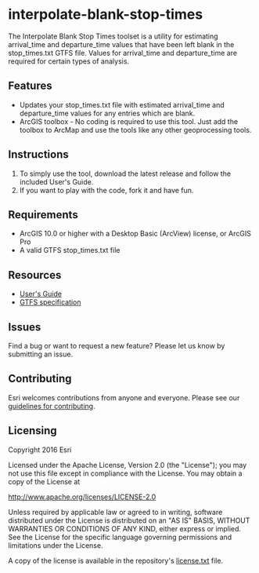 # interpolate-blank-stop-times

The Interpolate Blank Stop Times toolset is a utility for estimating arrival_time and departure_time values that have been left blank in the stop_times.txt GTFS file.  Values for arrival_time and departure_time are required for certain types of analysis.

## Features
* Updates your stop_times.txt file with estimated arrival_time and departure_time values for any entries which are blank.
* ArcGIS toolbox - No coding is required to use this tool.  Just add the toolbox to ArcMap and use the tools like any other geoprocessing tools.

## Instructions

1. To simply use the tool, download the latest release and follow the included User's Guide.
2. If you want to play with the code, fork it and have fun.

## Requirements

* ArcGIS 10.0 or higher with a Desktop Basic (ArcView) license, or ArcGIS Pro
* A valid GTFS stop_times.txt file

## Resources

* [User's Guide](https://github.com/ArcGIS/public-transit-tools/blob/master/interpolate-blank-stop-times/UsersGuide.md)
* [GTFS specification](https://github.com/google/transit/blob/master/gtfs/spec/en/reference.md)

## Issues

Find a bug or want to request a new feature?  Please let us know by submitting an issue.

## Contributing

Esri welcomes contributions from anyone and everyone. Please see our [guidelines for contributing](https://github.com/esri/contributing).

## Licensing
Copyright 2016 Esri

Licensed under the Apache License, Version 2.0 (the "License");
you may not use this file except in compliance with the License.
You may obtain a copy of the License at

   http://www.apache.org/licenses/LICENSE-2.0

Unless required by applicable law or agreed to in writing, software
distributed under the License is distributed on an "AS IS" BASIS,
WITHOUT WARRANTIES OR CONDITIONS OF ANY KIND, either express or implied.
See the License for the specific language governing permissions and
limitations under the License.

A copy of the license is available in the repository's [license.txt](../License.txt?raw=true) file.